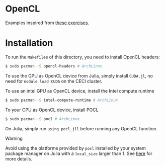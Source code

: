 # OpenCL

Examples inspired from [these exercises](https://github.com/HandsOnOpenCL/Exercises-Solutions).

# Installation

To run the `Makefile`s of this directory, you need to install OpenCL headers:
```sh
$ sudo pacman -S opencl-headers # ArchLinux
```

To use the GPU as OpenCL device from Julia, simply install `CUDA.jl`, no need for `module load CUDA` on the CECI cluster.

To use an intel GPU as OpenCL device, install the Intel compute runtime
```sh
$ sudo pacman -S intel-compute-runtime # ArchLinux
```

To your CPU as OpenCL device, install POCL
```sh
$ sudo pacman -S pocl # ArchLinux
```
On Julia, simply run `using pocl_jll` before running any OpenCL function.

> [!WARNING]
> Avoid using the platforms provided by `pocl` installed
> by your system package manager on Julia with a `local_size` larger than 1.
> See [here](https://github.com/JuliaGPU/OpenCL.jl/issues/290) for more details.
